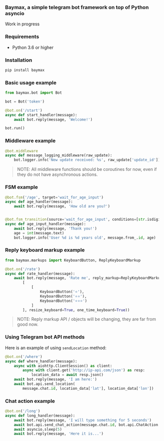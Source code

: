 ### Baymax, a simple telegram bot framework on top of Python asyncio

Work in progress

### Requirements

* Python 3.6 or higher

### Installation

```bash
pip install baymax
```


### Basic usage example

```python
from baymax.bot import Bot

bot = Bot('token')

@bot.on('/start')
async def start_handler(message):
    await bot.reply(message, 'Welcome!')

bot.run()
```


### Middleware example

```python
@bot.middleware
async def message_logging_middleware(raw_update):
    bot.logger.info('New update received: %s', raw_update['update_id'])
```

> NOTE: All middleware functions should be coroutines for now, even if they do not have asynchronous actions.


### FSM example

```python
@bot.fsm('/age', target='wait_for_age_input')
async def age_handler(message):
    await bot.reply(message, 'How old are you?')


@bot.fsm_transition(source='wait_for_age_input', conditions=[str.isdigit], terminate=True)
async def age_input_handler(message):
    await bot.reply(message, 'Thank you!')
    age = int(message.text)
    bot.logger.info('User %d is %d years old', message.from_.id, age)
```


### Reply keyboard markup example


```python
from baymax.markups import KeyboardButton, ReplyKeyboardMarkup

@bot.on('/rate')
async def rate_handler(message):
    await bot.reply(message, 'Rate me', reply_markup=ReplyKeyboardMarkup(
        [
            [
                KeyboardButton('⭐️'),
                KeyboardButton('⭐️⭐️'),
                KeyboardButton('⭐️⭐️⭐️')
            ]
        ], resize_keyboard=True, one_time_keyboard=True))
```

> NOTE: Reply markup API / objects will be changing, they are far from good now.


### Using Telegram bot API methods

Here is an example of using `sendLocation` method:

```python
@bot.on('/where')
async def where_handler(message):
    async with aiohttp.ClientSession() as client:
        async with client.get('http://ip-api.com/json') as resp:
            location_data = await resp.json()
    await bot.reply(message, 'I am here:')
    await bot.api.send_location(
        message.chat.id, location_data['lat'], location_data['lon'])
```


### Chat action example

```python
@bot.on('/long')
async def long_handler(message):
    await bot.reply(message, 'I will type something for 5 seconds')
    await bot.api.send_chat_action(message.chat.id, bot.api.ChatAction.TYPING)
    await asyncio.sleep(5)
    await bot.reply(message, 'Here it is...')
```
